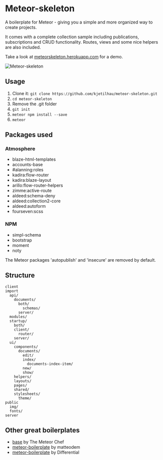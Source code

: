 # Meteor-skeleton
A boilerplate for Meteor - giving you a simple and more organized way to create projects.

It comes with a complete collection sample including publications, subscriptions and CRUD functionality. Routes, views and some nice helpers are also included.

Take a look at [meteorskeleton.herokuapp.com](https://meteorskeleton.herokuapp.com) for a demo.

![Meteor-skeleton](http://i.imgur.com/bKiUPhD.png)

## Usage
1. Clone it: `git clone https://github.com/kjetilhau/meteor-skeleton.git`
2. `cd meteor-skeleton`
3. Remove the .git folder
4. `git init`
6. `meteor npm install --save`
7. `meteor`

## Packages used

### Atmosphere

- blaze-html-templates
- accounts-base
- #alanning:roles
- kadira:flow-router
- kadira:blaze-layout
- arillo:flow-router-helpers
- zimme:active-route
- aldeed:schema-deny
- aldeed:collection2-core
- aldeed:autoform
- fourseven:scss

### NPM

- simpl-schema
- bootstrap
- moment
- noty

The Meteor packages 'autopublish' and 'insecure' are removed by default.

## Structure

```
client
import
  api/
    documents/
      both/
        schemas/
      server/
  modules/
  startup/
    both/
    client/
      router/
    server/
  ui/
    components/
      documents/
        edit/
        index/
          documents-index-item/
        new/
        show/
    helpers/
    layouts/
    pages/
    shared/
    stylesheets/
      theme/
public
  img/
  fonts/
server
```

## Other great boilerplates
- [base](https://github.com/themeteorchef/base) by The Meteor Chef
- [meteor-boilerplate](https://github.com/matteodem/meteor-boilerplate) by matteodem
- [meteor-boilerplate](https://github.com/Differential/meteor-boilerplate) by Differential
